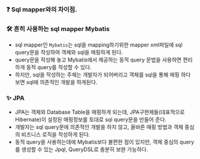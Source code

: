 ### ❓ Sql mapper와의 차이점.

### 🛠 흔히 사용하는 sql mapper Mybatis
- sql mapper인 `Mybatis`는 sql을 mapping하기위한 mapper xml파일에 sql query문을 작성하여 객체와 sql을 매핑하게 된다.
- query문을 작성해 놓고 Mybatis에서 제공하는 동적 query 문법을 사용하면 편리하게 동적 query를 작성할 수 있다.
- 하지만, sql을 작성하는 주체는 개발자가 되어버리고 객체를 sql을 통해 매핑 하다보면 sql에 의존적인 개발을 하게된다.

### ✨ JPA
- JPA는 객체와 Database Table을 매핑하게 되는데, JPA구현체들(대표적으로 Hibernate)이 설정된 매핑정보를 토대로 sql query문을 만들어 준다.
- 개발자는 sql query문에 의존적인 개발을 하지 않고, 올바른 매핑 방법과 객체 중심의 비즈니스 로직을 작성하게 된다.
- 동적 query을 사용하는데에 Mybatis보다 불편한 점이 있지만, 객체 중심의 query를 생성할 수 있는 Jpql, QueryDSL로 충분히 보완 가능하다.
